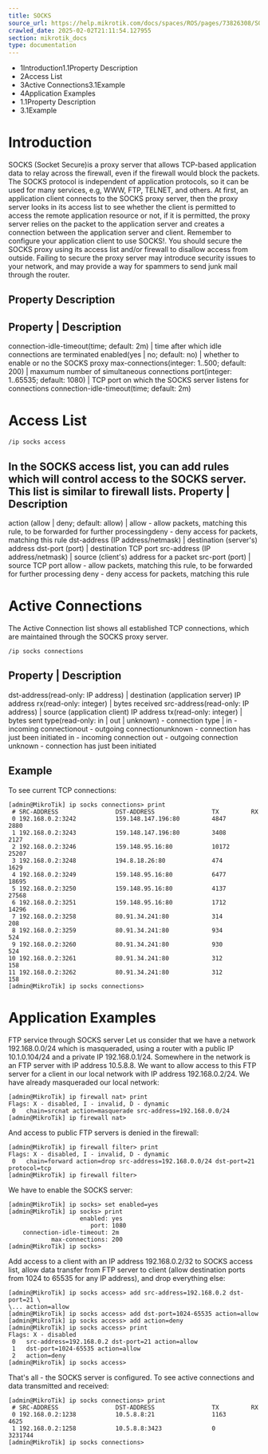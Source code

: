 ```yaml
---
title: SOCKS
source_url: https://help.mikrotik.com/docs/spaces/ROS/pages/73826308/SOCKS,
crawled_date: 2025-02-02T21:11:54.127955
section: mikrotik_docs
type: documentation
---
```


* 1Introduction1.1Property Description
* 2Access List
* 3Active Connections3.1Example
* 4Application Examples
* 1.1Property Description
* 3.1Example
# Introduction
SOCKS (Socket Secure)is a proxy server that allows TCP-based application data to relay across the firewall, even if the firewall would block the packets. The SOCKS protocol is independent of application protocols, so it can be used for many services, e.g, WWW, FTP, TELNET, and others.
At first, an application client connects to the SOCKS proxy server, then the proxy server looks in its access list to see whether the client is permitted to access the remote application resource or not, if it is permitted, the proxy server relies on the packet to the application server and creates a connection between the application server and client.
Remember to configure your application client to use SOCKS!.
You should secure the SOCKS proxy using its access list and/or firewall to disallow access from outside. Failing to secure the proxy server may introduce security issues to your network, and may provide a way for spammers to send junk mail through the router.
## Property Description
Property | Description
----------------------
connection-idle-timeout(time; default: 2m) | time after which idle connections are terminated
enabled(yes | no; default: no) | whether to enable or no the SOCKS proxy
max-connections(integer: 1..500; default: 200) | maxumum number of simultaneous connections
port(integer: 1..65535; default: 1080) | TCP port on which the SOCKS server listens for connections
connection-idle-timeout(time; default: 2m)
# Access List
```
/ip socks access
```
In the SOCKS access list, you can add rules which will control access to the SOCKS server. This list is similar to firewall lists.
Property | Description
----------------------
action (allow | deny; default: allow) | allow - allow packets, matching this rule, to be forwarded for further processingdeny - deny access for packets, matching this rule
dst-address (IP address/netmask) | destination (server's) address
dst-port (port) | destination TCP port
src-address (IP address/netmask) | source (client's) address for a packet
src-port (port) | source TCP port
allow - allow packets, matching this rule, to be forwarded for further processing
deny - deny access for packets, matching this rule
# Active Connections
The Active Connection list shows all established TCP connections, which are maintained through the SOCKS proxy server.
```
/ip socks connections
```
Property | Description
----------------------
dst-address(read-only: IP address) | destination (application server) IP address
rx(read-only: integer) | bytes received
src-address(read-only: IP address) | source (application client) IP address
tx(read-only: integer) | bytes sent
type(read-only: in | out | unknown) - connection type | in - incoming connectionout - outgoing connectionunknown - connection has just been initiated
in - incoming connection
out - outgoing connection
unknown - connection has just been initiated
## Example
To see current TCP connections:
```
[admin@MikroTik] ip socks connections> print
 # SRC-ADDRESS                DST-ADDRESS                TX         RX
 0 192.168.0.2:3242           159.148.147.196:80         4847       2880
 1 192.168.0.2:3243           159.148.147.196:80         3408       2127
 2 192.168.0.2:3246           159.148.95.16:80           10172      25207
 3 192.168.0.2:3248           194.8.18.26:80             474        1629
 4 192.168.0.2:3249           159.148.95.16:80           6477       18695
 5 192.168.0.2:3250           159.148.95.16:80           4137       27568
 6 192.168.0.2:3251           159.148.95.16:80           1712       14296
 7 192.168.0.2:3258           80.91.34.241:80            314        208
 8 192.168.0.2:3259           80.91.34.241:80            934        524
 9 192.168.0.2:3260           80.91.34.241:80            930        524
10 192.168.0.2:3261           80.91.34.241:80            312        158
11 192.168.0.2:3262           80.91.34.241:80            312        158
[admin@MikroTik] ip socks connections>
```
# Application Examples
FTP service through SOCKS server
Let us consider that we have a network 192.168.0.0/24 which is masqueraded, using a router with a public IP 10.1.0.104/24 and a private IP 192.168.0.1/24. Somewhere in the network is an FTP server with IP address 10.5.8.8. We want to allow access to this FTP server for a client in our local network with IP address 192.168.0.2/24.
We have already masqueraded our local network:
```
[admin@MikroTik] ip firewall nat> print
Flags: X - disabled, I - invalid, D - dynamic
 0   chain=srcnat action=masquerade src-address=192.168.0.0/24
[admin@MikroTik] ip firewall nat>
```
And access to public FTP servers is denied in the firewall:
```
[admin@MikroTik] ip firewall filter> print
Flags: X - disabled, I - invalid, D - dynamic
 0   chain=forward action=drop src-address=192.168.0.0/24 dst-port=21 protocol=tcp
[admin@MikroTik] ip firewall filter>
```
We have to enable the SOCKS server:
```
[admin@MikroTik] ip socks> set enabled=yes
[admin@MikroTik] ip socks> print
                    enabled: yes
                       port: 1080
    connection-idle-timeout: 2m
            max-connections: 200
[admin@MikroTik] ip socks>
```
Add access to a client with an IP address 192.168.0.2/32 to SOCKS access list, allow data transfer from FTP server to client (allow destination ports from 1024 to 65535 for any IP address), and drop everything else:
```
[admin@MikroTik] ip socks access> add src-address=192.168.0.2 dst-port=21 \
\... action=allow
[admin@MikroTik] ip socks access> add dst-port=1024-65535 action=allow
[admin@MikroTik] ip socks access> add action=deny
[admin@MikroTik] ip socks access> print
Flags: X - disabled
 0   src-address=192.168.0.2 dst-port=21 action=allow
 1   dst-port=1024-65535 action=allow
 2   action=deny
[admin@MikroTik] ip socks access>
```
That's all - the SOCKS server is configured. To see active connections and data transmitted and received:
```
[admin@MikroTik] ip socks connections> print
 # SRC-ADDRESS                DST-ADDRESS                TX         RX
 0 192.168.0.2:1238           10.5.8.8:21                1163       4625
 1 192.168.0.2:1258           10.5.8.8:3423              0          3231744
[admin@MikroTik] ip socks connections>
```